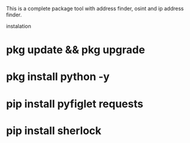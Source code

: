 This is a complete package tool with address finder, osint and ip address finder. 

instalation
# pkg update && pkg upgrade
# pkg install python -y
# pip install pyfiglet requests
# pip install sherlock
